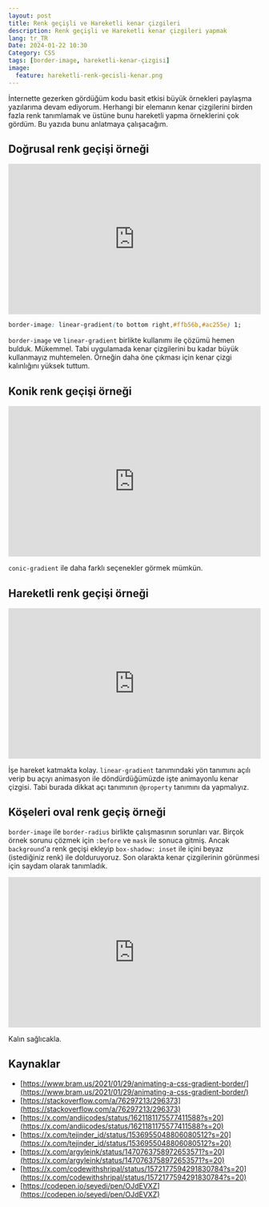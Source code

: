 ```yaml
---
layout: post
title: Renk geçişli ve Hareketli kenar çizgileri
description: Renk geçişli ve Hareketli kenar çizgileri yapmak
lang: tr_TR
Date: 2024-01-22 10:30
Category: CSS
tags: [border-image, hareketli-kenar-çizgisi]
image:
  feature: hareketli-renk-gecisli-kenar.png
---
```


İnternette gezerken gördüğüm kodu basit etkisi büyük örnekleri paylaşma yazılarıma devam ediyorum. Herhangi bir elemanın kenar çizgilerini birden fazla renk tanımlamak ve üstüne bunu hareketli yapma örneklerini çok gördüm. Bu yazıda bunu anlatmaya çalışacağım.

## Doğrusal renk geçişi örneği

<iframe height="300" style="width: 100%;" scrolling="no" title="Animated gradient border" src="https://codepen.io/fatihhayri/embed/gOEmREo?default-tab=result" frameborder="no" loading="lazy" allowtransparency="true" allowfullscreen="true">
  See the Pen <a href="https://codepen.io/fatihhayri/pen/gOEmREo"></iframe>

```css
border-image: linear-gradient(to bottom right,#ffb56b,#ac255e) 1;
```
`border-image` ve `linear-gradient` birlikte kullanımı ile çözümü hemen bulduk. Mükemmel. Tabi uygulamada kenar çizgilerini bu kadar büyük kullanmayız muhtemelen. Örneğin daha öne çıkması için kenar çizgi kalınlığını yüksek tuttum. 

## Konik renk geçişi örneği

<iframe height="300" style="width: 100%;" scrolling="no" title="Animated gradient border" src="https://codepen.io/fatihhayri/embed/WNmpEge?default-tab=Cresult" frameborder="no" loading="lazy" allowtransparency="true" allowfullscreen="true"></iframe>

`conic-gradient` ile daha farklı seçenekler görmek mümkün. 

## Hareketli renk geçişi örneği

<iframe height="300" style="width: 100%;" scrolling="no" title="Animated gradient border -3" src="https://codepen.io/fatihhayri/embed/oNVZeaq?default-tab=result" frameborder="no" loading="lazy" allowtransparency="true" allowfullscreen="true"></iframe>

İşe hareket katmakta kolay. `linear-gradient` tanımındaki yön tanımını açılı verip bu açıyı animasyon ile döndürdüğümüzde işte animayonlu kenar çizgisi. Tabi burada dikkat açı tanımının `@property` tanımını da yapmalıyız. 

## Köşeleri oval renk geçiş örneği 

`border-image` ile `border-radius` birlikte çalışmasının sorunları var. Birçok örnek sorunu çözmek için `:before` ve `mask` ile sonuca gitmiş. Ancak `background`'a renk geçişi ekleyip `box-shadow: inset`  ile içini beyaz (istediğiniz renk)  ile dolduruyoruz. Son olarakta kenar çizgilerinin görünmesi için saydam olarak tanımladık. 

<iframe height="300" style="width: 100%;" scrolling="no" title="Animated gradient border" src="https://codepen.io/fatihhayri/embed/YzgZQmx?default-tab=result" frameborder="no" loading="lazy" allowtransparency="true" allowfullscreen="true"></iframe>

Kalın sağlıcakla.


## Kaynaklar

 - [https://www.bram.us/2021/01/29/animating-a-css-gradient-border/](https://www.bram.us/2021/01/29/animating-a-css-gradient-border/)
 - [https://stackoverflow.com/a/76297213/296373](https://stackoverflow.com/a/76297213/296373)
 - [https://x.com/andiicodes/status/1621181175577411588?s=20](https://x.com/andiicodes/status/1621181175577411588?s=20)
 - [https://x.com/tejinder_id/status/1536955048806080512?s=20](https://x.com/tejinder_id/status/1536955048806080512?s=20)
 - [https://x.com/argyleink/status/1470763758972653571?s=20](https://x.com/argyleink/status/1470763758972653571?s=20)
 - [https://x.com/codewithshripal/status/1572177594291830784?s=20](https://x.com/codewithshripal/status/1572177594291830784?s=20)
 - [https://codepen.io/seyedi/pen/OJdEVXZ](https://codepen.io/seyedi/pen/OJdEVXZ)